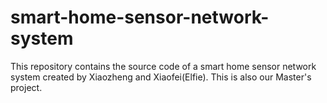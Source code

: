 # smart-home-sensor-network-system
This repository contains the source code of a smart home sensor network system created by Xiaozheng and Xiaofei(Elfie). This is also our Master's project.
